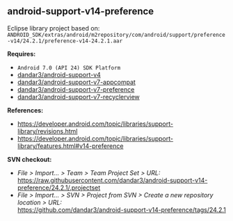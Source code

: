 ## android-support-v14-preference

Eclipse library project based on:<br/>
`ANDROID_SDK/extras/android/m2repository/com/android/support/preference-v14/24.2.1/preference-v14-24.2.1.aar`

**Requires:**
- `Android 7.0 (API 24) SDK Platform`
- [dandar3/android-support-v4](https://github.com/dandar3/android-support-v4/tree/24.2.1)
- [dandar3/android-support-v7-appcompat](https://github.com/dandar3/android-support-v7-appcompat/tree/24.2.1)
- [dandar3/android-support-v7-preference](https://github.com/dandar3/android-support-v7-preference/tree/24.2.1)
- [dandar3/android-support-v7-recyclerview](https://github.com/dandar3/android-support-v7-recyclerview/tree/24.2.1)

**References:**
- https://developer.android.com/topic/libraries/support-library/revisions.html
- https://developer.android.com/topic/libraries/support-library/features.html#v14-preference

**SVN checkout:**
- _File > Import... > Team > Team Project Set > URL:_<br/>
  https://raw.githubusercontent.com/dandar3/android-support-v14-preference/24.2.1/.projectset
- _File > Import... > SVN > Project from SVN > Create a new repository location > URL:_<br/>
  https://github.com/dandar3/android-support-v14-preference/tags/24.2.1